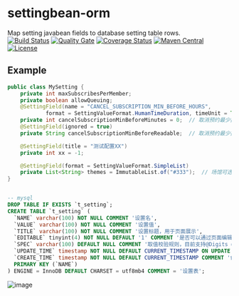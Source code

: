 # settingbean-orm
Map setting javabean fields  to database setting table rows.
<br/>
[![Build Status](https://travis-ci.org/bingoohuang/settingbean-orm.svg?branch=master)](https://travis-ci.org/bingoohuang/settingbean-orm)
[![Quality Gate](https://sonarqube.com/api/badges/gate?key=com.github.bingoohuang%3Asettingbean-orm)](https://sonarqube.com/dashboard/index/com.github.bingoohuang%3Asettingbean-orm)
[![Coverage Status](https://coveralls.io/repos/github/bingoohuang/settingbean-orm/badge.svg?branch=master)](https://coveralls.io/github/bingoohuang/settingbean-orm?branch=master)
[![Maven Central](https://maven-badges.herokuapp.com/maven-central/com.github.bingoohuang/settingbean-orm/badge.svg?style=flat-square)](https://maven-badges.herokuapp.com/maven-central/com.github.bingoohuang/settingbean-orm/)
[![License](http://img.shields.io/:license-apache-brightgreen.svg)](http://www.apache.org/licenses/LICENSE-2.0.html)


## Example

```java
public class MySetting {
    private int maxSubscribesPerMember;
    private boolean allowQueuing;
    @SettingField(name = "CANCEL_SUBSCRIPTION_MIN_BEFORE_HOURS",
            format = SettingValueFormat.HumanTimeDuration, timeUnit = TimeUnit.MINUTES)
    private int cancelSubscriptionMinBeforeMinutes = 0;  // 取消预约最少提前的小时数
    @SettingField(ignored = true)
    private String cancelSubscriptionMinBeforeReadable;  // 取消预约最少提前的小时数

    @SettingField(title = "测试配置XX")
    private int xx = -1;

    @SettingField(format = SettingValueFormat.SimpleList)
    private List<String> themes = ImmutableList.of("#333");  // 场馆可选主题色列表
}
```

```sql

-- mysql
DROP TABLE IF EXISTS `t_setting`;
CREATE TABLE `t_setting` (
  `NAME` varchar(100) NOT NULL COMMENT '设置名',
  `VALUE` varchar(100) NOT NULL COMMENT '设置值',
  `TITLE` varchar(100) NOT NULL COMMENT '设置标题，用于页面展示',
  `EDITABLE` tinyint(4) NOT NULL DEFAULT '1' COMMENT '是否可以通过页面编辑',
  `SPEC` varchar(100) DEFAULT NULL COMMENT '取值校验规则，目前支持@Digits @Min(1) @Max(100) @Regex等',
  `UPDATE_TIME` timestamp NOT NULL DEFAULT CURRENT_TIMESTAMP ON UPDATE CURRENT_TIMESTAMP COMMENT '更新时间',
  `CREATE_TIME` timestamp NOT NULL DEFAULT CURRENT_TIMESTAMP COMMENT '创建时间',
  PRIMARY KEY (`NAME`)
) ENGINE = InnoDB DEFAULT CHARSET = utf8mb4 COMMENT = '设置表';


```


![image](https://user-images.githubusercontent.com/1940588/43242284-b563a6b6-90d2-11e8-8633-d4ed44d18a0e.png)
